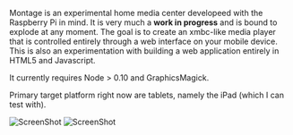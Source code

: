 Montage is an experimental home media center developeed with the Raspberry Pi in mind. It is very much a __work in progress__ and is bound to explode at any moment. The goal is to create an xmbc-like media player that is controlled entirely through a web interface on your mobile device. This is also an experimentation with building a web application entirely in HTML5 and Javascript.

It currently requires Node > 0.10 and GraphicsMagick.

Primary target platform right now are tablets, namely the iPad (which I can test with).

![ScreenShot](https://s3.amazonaws.com/ben_random_images/montage1.jpg)
![ScreenShot](https://s3.amazonaws.com/ben_random_images/montage2.jpg)